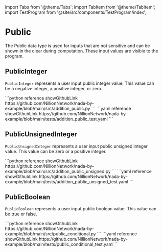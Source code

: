 import Tabs from '@theme/Tabs';
import TabItem from '@theme/TabItem';
import TestProgram from '@site/src/components/TestProgram/index';

# Public

The Public data type is used for inputs that are not sensitive and can be shown in the clear during computation. These input values are visible to the program.

## PublicInteger

`PublicInteger` represents a user input public integer value. This value can be a negative integer, a positive integer, or zero.

<Tabs>

<TabItem value="program" label="Nada program" default>
```python reference showGithubLink
https://github.com/NillionNetwork/nada-by-example/blob/main/src/addition_public.py
```
</TabItem>

<TabItem value="test" label="Test file">
```yaml reference showGithubLink
https://github.com/NillionNetwork/nada-by-example/blob/main/tests/addition_public_test.yaml
```
</TabItem>
</Tabs>

<TestProgram programName="addition_public"/>

## PublicUnsignedInteger

`PublicUnsignedInteger` represents a user input public unsigned integer value. This value can be zero or a positive integer.

<Tabs>

<TabItem value="program" label="Nada program" default>
```python reference showGithubLink
https://github.com/NillionNetwork/nada-by-example/blob/main/src/addition_public_unsigned.py
```
</TabItem>

<TabItem value="test" label="Test file">
```yaml reference showGithubLink
https://github.com/NillionNetwork/nada-by-example/blob/main/tests/addition_public_unsigned_test.yaml
```
</TabItem>
</Tabs>

<TestProgram programName="addition_public_unsigned"/>

## PublicBoolean

`PublicBoolean` represents a user input public boolean value. This value can be true or false.

<Tabs>

<TabItem value="program" label="Nada program" default>
```python reference showGithubLink
https://github.com/NillionNetwork/nada-by-example/blob/main/src/public_conditional.py
```
</TabItem>

<TabItem value="test" label="Test file">
```yaml reference showGithubLink
https://github.com/NillionNetwork/nada-by-example/blob/main/tests/public_conditional_test.yaml
```
</TabItem>
</Tabs>

<TestProgram programName="public_conditional" />